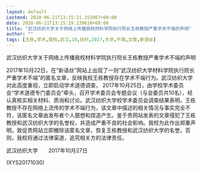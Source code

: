 ```yaml
---
layout: default
Lastmod: 2020-06-21T13:15:21.153967+00:00
date: 2020-06-21T13:15:19.239618+00:00
title: "武汉纺织大学关于网络上传播我校材料学院执行院长王栋教授严重学术不端的声明"
author: ""
tags: [王栋,学术,我校,武汉,10,纺织,2017,大学,不端,文章,新语丝]
---
```


武汉纺织大学关于网络上传播我校材料学院执行院长王栋教授严重学术不端的声明

2017年10月22日，在“新语丝”网站上出现了一则“武汉纺织大学材料学院执行院长严重学术不端”的匿名文章，反映我校王栋教授存在学术不端行为。武汉纺织大学对此高度重视，立即启动学术道德调查， 2017年10月25日，由学校学术委员会“学术道德专门委员会”牵头，召开学术委员会专题会议（与会委员共10名），经认真核实相关材料、质询和讨论。武汉纺织大学校学术委员会调查结果表明，王栋教授不存在网络上流传的学术不端行为，该文章中描述的相关情况与事实完全不符，该匿名文章由发布者个人臆想和捏造产生。鉴于贵网站发表的文章侵犯了王栋教授和武汉纺织大学的名誉权，并造成严重不良的社会影响。我校为此作出郑重声明，敦促贵网站立即撤除该匿名文章，恢复王栋教授和武汉纺织大学的名誉。否则，我校将通过法律渠道，追究相关方的法律责任。

武汉纺织大学　　2017年10月27日

(XYS20171030)

